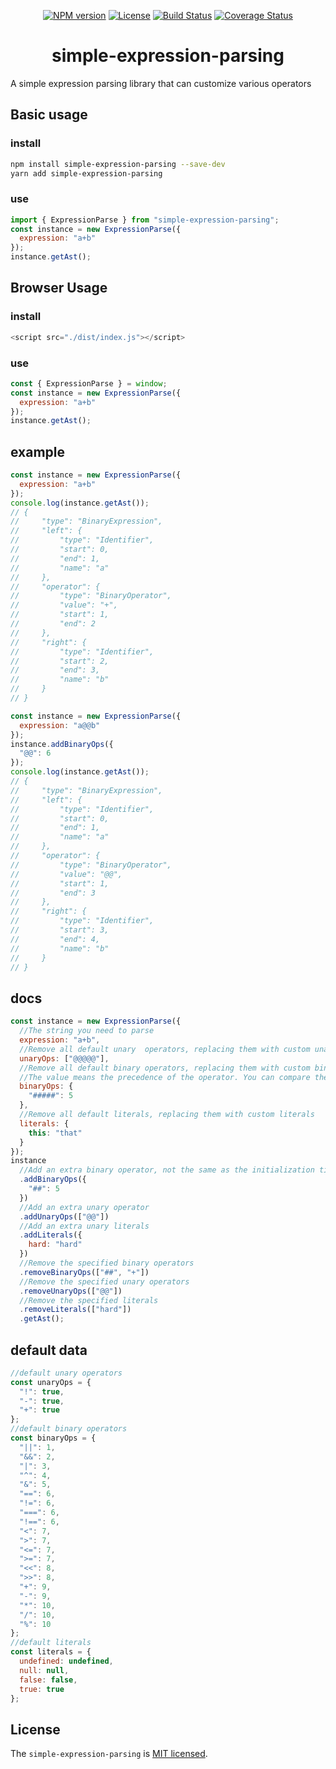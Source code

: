 <div align="center">

[![NPM version](https://img.shields.io/npm/v/simple-expression-parsing)](https://www.npmjs.com/package/simple-expression-parsing)
[![License](https://img.shields.io/badge/license-MIT-green.svg)](http://opensource.org/licenses/MIT)
[![Build Status](https://travis-ci.org/xingzhichen/expression-parsing.svg?branch=dev)](https://travis-ci.org/xingzhichen/expression-parsing)
[![Coverage Status](https://coveralls.io/repos/github/xingzhichen/expression-parsing/badge.png?branch=dev)](https://coveralls.io/github/xingzhichen/expression-parsing?branch=dev)

# simple-expression-parsing

</div>

A simple expression parsing library that can customize various operators

## Basic usage

### install

```bash
npm install simple-expression-parsing --save-dev
yarn add simple-expression-parsing
```

### use

```javascript
import { ExpressionParse } from "simple-expression-parsing";
const instance = new ExpressionParse({
  expression: "a+b"
});
instance.getAst();
```

## Browser Usage

### install

```javascript
<script src="./dist/index.js"></script>
```

### use

```javascript
const { ExpressionParse } = window;
const instance = new ExpressionParse({
  expression: "a+b"
});
instance.getAst();
```

## example

```javascript
const instance = new ExpressionParse({
  expression: "a+b"
});
console.log(instance.getAst());
// {
//     "type": "BinaryExpression",
//     "left": {
//         "type": "Identifier",
//         "start": 0,
//         "end": 1,
//         "name": "a"
//     },
//     "operator": {
//         "type": "BinaryOperator",
//         "value": "+",
//         "start": 1,
//         "end": 2
//     },
//     "right": {
//         "type": "Identifier",
//         "start": 2,
//         "end": 3,
//         "name": "b"
//     }
// }
```

```javascript
const instance = new ExpressionParse({
  expression: "a@@b"
});
instance.addBinaryOps({
  "@@": 6
});
console.log(instance.getAst());
// {
//     "type": "BinaryExpression",
//     "left": {
//         "type": "Identifier",
//         "start": 0,
//         "end": 1,
//         "name": "a"
//     },
//     "operator": {
//         "type": "BinaryOperator",
//         "value": "@@",
//         "start": 1,
//         "end": 3
//     },
//     "right": {
//         "type": "Identifier",
//         "start": 3,
//         "end": 4,
//         "name": "b"
//     }
// }
```

## docs

```javascript
const instance = new ExpressionParse({
  //The string you need to parse
  expression: "a+b",
  //Remove all default unary  operators, replacing them with custom unary  operators
  unaryOps: ["@@@@@"],
  //Remove all default binary operators, replacing them with custom binary operators
  //The value means the precedence of the operator. You can compare the priority of the default binary operator to determine your priority.
  binaryOps: {
    "#####": 5
  },
  //Remove all default literals, replacing them with custom literals
  literals: {
    this: "that"
  }
});
instance
  //Add an extra binary operator, not the same as the initialization time, will not delete the default binary operator
  .addBinaryOps({
    "##": 5
  })
  //Add an extra unary operator
  .addUnaryOps(["@@"])
  //Add an extra unary literals
  .addLiterals({
    hard: "hard"
  })
  //Remove the specified binary operators
  .removeBinaryOps(["##", "+"])
  //Remove the specified unary operators
  .removeUnaryOps(["@@"])
  //Remove the specified literals
  .removeLiterals(["hard"])
  .getAst();
```

## default data

```javascript
//default unary operators
const unaryOps = {
  "!": true,
  "-": true,
  "+": true
};
//default binary operators
const binaryOps = {
  "||": 1,
  "&&": 2,
  "|": 3,
  "^": 4,
  "&": 5,
  "==": 6,
  "!=": 6,
  "===": 6,
  "!==": 6,
  "<": 7,
  ">": 7,
  "<=": 7,
  ">=": 7,
  "<<": 8,
  ">>": 8,
  "+": 9,
  "-": 9,
  "*": 10,
  "/": 10,
  "%": 10
};
//default literals
const literals = {
  undefined: undefined,
  null: null,
  false: false,
  true: true
};
```

## License

The `simple-expression-parsing` is [MIT licensed](./LICENSE).

